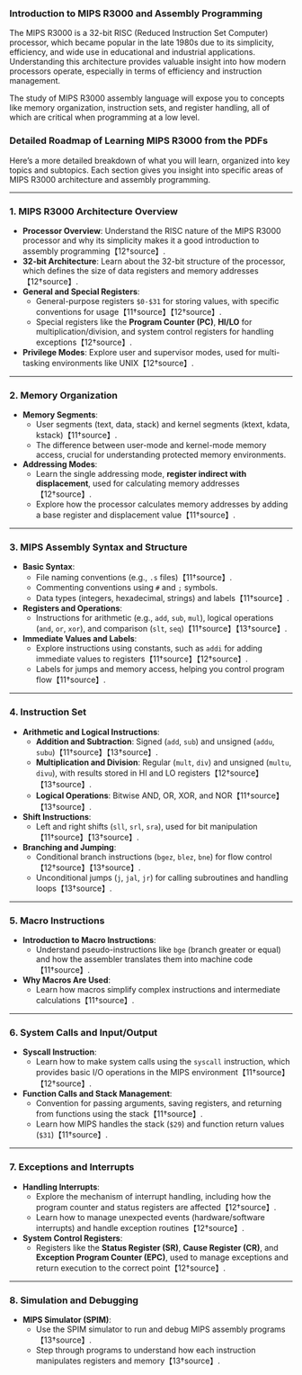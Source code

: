 ### Introduction to MIPS R3000 and Assembly Programming

The MIPS R3000 is a 32-bit RISC (Reduced Instruction Set Computer) processor, which became popular in the late 1980s due to its simplicity, efficiency, and wide use in educational and industrial applications. Understanding this architecture provides valuable insight into how modern processors operate, especially in terms of efficiency and instruction management.

The study of MIPS R3000 assembly language will expose you to concepts like memory organization, instruction sets, and register handling, all of which are critical when programming at a low level.


### Detailed Roadmap of Learning MIPS R3000 from the PDFs

Here’s a more detailed breakdown of what you will learn, organized into key topics and subtopics. Each section gives you insight into specific areas of MIPS R3000 architecture and assembly programming.

---

### **1. MIPS R3000 Architecture Overview**
   - **Processor Overview**: Understand the RISC nature of the MIPS R3000 processor and why its simplicity makes it a good introduction to assembly programming【12†source】.
   - **32-bit Architecture**: Learn about the 32-bit structure of the processor, which defines the size of data registers and memory addresses【12†source】.
   - **General and Special Registers**:
     - General-purpose registers `$0-$31` for storing values, with specific conventions for usage【11†source】【12†source】.
     - Special registers like the **Program Counter (PC)**, **HI/LO** for multiplication/division, and system control registers for handling exceptions【12†source】.
   - **Privilege Modes**: Explore user and supervisor modes, used for multi-tasking environments like UNIX【12†source】.

---

### **2. Memory Organization**
   - **Memory Segments**: 
     - User segments (text, data, stack) and kernel segments (ktext, kdata, kstack)【11†source】.
     - The difference between user-mode and kernel-mode memory access, crucial for understanding protected memory environments.
   - **Addressing Modes**: 
     - Learn the single addressing mode, **register indirect with displacement**, used for calculating memory addresses【12†source】.
     - Explore how the processor calculates memory addresses by adding a base register and displacement value【11†source】.

---

### **3. MIPS Assembly Syntax and Structure**
   - **Basic Syntax**: 
     - File naming conventions (e.g., `.s` files)【11†source】.
     - Commenting conventions using `#` and `;` symbols.
     - Data types (integers, hexadecimal, strings) and labels【11†source】.
   - **Registers and Operations**:
     - Instructions for arithmetic (e.g., `add`, `sub`, `mul`), logical operations (`and`, `or`, `xor`), and comparison (`slt`, `seq`)【11†source】【13†source】.
   - **Immediate Values and Labels**: 
     - Explore instructions using constants, such as `addi` for adding immediate values to registers【11†source】【12†source】.
     - Labels for jumps and memory access, helping you control program flow【11†source】.

---

### **4. Instruction Set**
   - **Arithmetic and Logical Instructions**:
     - **Addition and Subtraction**: Signed (`add`, `sub`) and unsigned (`addu`, `subu`)【11†source】【13†source】.
     - **Multiplication and Division**: Regular (`mult`, `div`) and unsigned (`multu`, `divu`), with results stored in HI and LO registers【12†source】【13†source】.
     - **Logical Operations**: Bitwise AND, OR, XOR, and NOR【11†source】【13†source】.
   - **Shift Instructions**: 
     - Left and right shifts (`sll`, `srl`, `sra`), used for bit manipulation【11†source】【13†source】.
   - **Branching and Jumping**:
     - Conditional branch instructions (`bgez`, `blez`, `bne`) for flow control【12†source】【13†source】.
     - Unconditional jumps (`j`, `jal`, `jr`) for calling subroutines and handling loops【13†source】.

---

### **5. Macro Instructions**
   - **Introduction to Macro Instructions**: 
     - Understand pseudo-instructions like `bge` (branch greater or equal) and how the assembler translates them into machine code【11†source】.
   - **Why Macros Are Used**: 
     - Learn how macros simplify complex instructions and intermediate calculations【11†source】.

---

### **6. System Calls and Input/Output**
   - **Syscall Instruction**: 
     - Learn how to make system calls using the `syscall` instruction, which provides basic I/O operations in the MIPS environment【11†source】【12†source】.
   - **Function Calls and Stack Management**:
     - Convention for passing arguments, saving registers, and returning from functions using the stack【11†source】.
     - Learn how MIPS handles the stack (`$29`) and function return values (`$31`)【11†source】.

---

### **7. Exceptions and Interrupts**
   - **Handling Interrupts**:
     - Explore the mechanism of interrupt handling, including how the program counter and status registers are affected【12†source】.
     - Learn how to manage unexpected events (hardware/software interrupts) and handle exception routines【12†source】.
   - **System Control Registers**:
     - Registers like the **Status Register (SR)**, **Cause Register (CR)**, and **Exception Program Counter (EPC)**, used to manage exceptions and return execution to the correct point【12†source】.

---

### **8. Simulation and Debugging**
   - **MIPS Simulator (SPIM)**:
     - Use the SPIM simulator to run and debug MIPS assembly programs【13†source】.
     - Step through programs to understand how each instruction manipulates registers and memory【13†source】.
